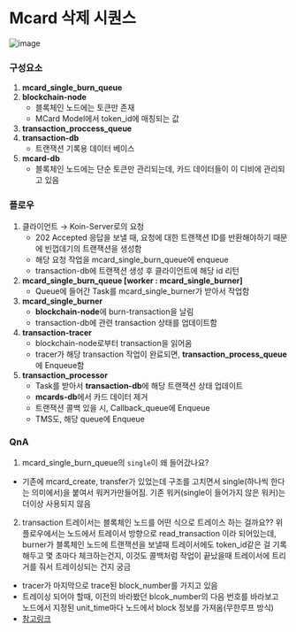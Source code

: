 # Mcard 삭제 시퀀스
![image](https://t1-beta.daumcdn.net/blockadmintest/victoria_test/%EC%8A%A4%ED%81%AC%EB%A6%B0%EC%83%B7%202021-03-05%20%EC%98%A4%ED%9B%84%203.19.11.png)

### 구성요소

1. **mcard_single_burn_queue**
2. **blockchain-node**
    - 블록체인 노드에는 토큰만 존재
    - MCard Model에서 token_id에 매칭되는 값
3. **transaction_proccess_queue**
4. **transaction-db**
    - 트랜잭션 기록용 데이터 베이스
5. **mcard-db**
    - 블록체인 노드에는 단순 토큰만 관리되는데, 카드 데이터들이 이 디비에 관리되고 있음

### 플로우

1. 클라이언트 → Koin-Server로의 요청
    - 202 Accepted 응답을 보낼 때, 요청에 대한 트랜잭션 ID를 반환해야하기 때문에 빈껍데기의 트랜잭션을 생성함
    - 해당 요청 작업을 mcard_single_burn_queue에 enqueue
    - transaction-db에 트랜잭션 생성 후 클라이언트에 해당 id 리턴
2. **mcard_single_burn_queue [worker : mcard_single_burner]**
    - Queue에 들어간 Task를 mcard_single_burner가 받아서 작업함
3. **mcard_single_burner**
    - **blockchain-node**에 burn-transaction을 날림
    - transaction-db에 관련 transaction 상태를 업데이트함
4. **transaction-tracer**
    - blockchain-node로부터 transaction을 읽어옴
    - tracer가 해당 transaction 작업이 완료되면, **transaction_process_queue**에 Enqueue함
5. **transaction_processor**
    - Task를 받아서 **transaction-db**에 해당 트랜잭션 상태 업데이트
    - **mcards-db**에서 카드 데이터 제거
    - 트랜잭션 콜백 있을 시, Callback_queue에 Enqueue
    - TMS도, 해당 queue에 Enqueue

### QnA
1. mcard_single_burn_queue의 `single`이 왜 들어갔나요?
- 기존에 mcard_create, transfer가 있었는데 구조를 고치면서 single(하나씩 한다는 의미에서)을 붙여서 워커가만들어짐. 기존 워커(single이 들어가지 않은 워커)는 더이상 사용되지 않음

2. transaction 트레이서는 블록체인 노드를 어떤 식으로 트레이스 하는 걸까요?? 
위 플로우에서는 노드에서 트레이서 방향으로 read_transaction 이라 되어있는데, burner가 블록체인 노드에 트랜잭션을 보낼때 트레이서에도 token_id같은 걸 기록해두고 몇 초마다 체크하는건지, 이것도 콜백처럼 작업이 끝났을때 트레이서에 트리거를 줘서 트레이싱되는 건지 궁금
- tracer가 마지막으로 trace된 block_number를 가지고 있음
- 트레이싱 되어야 할때, 이전의 바라봤던 blcok_number의 다음 번호를 바라보고 노드에서 지정된 unit_time마다 노드에서 block 정보를 가져옴(무한루프 방식)
- [참고링크](https://github.daumkakao.com/blockchain-tf/koin-server/blob/master/workers/transaction/transaction_tracer.py#L124)
